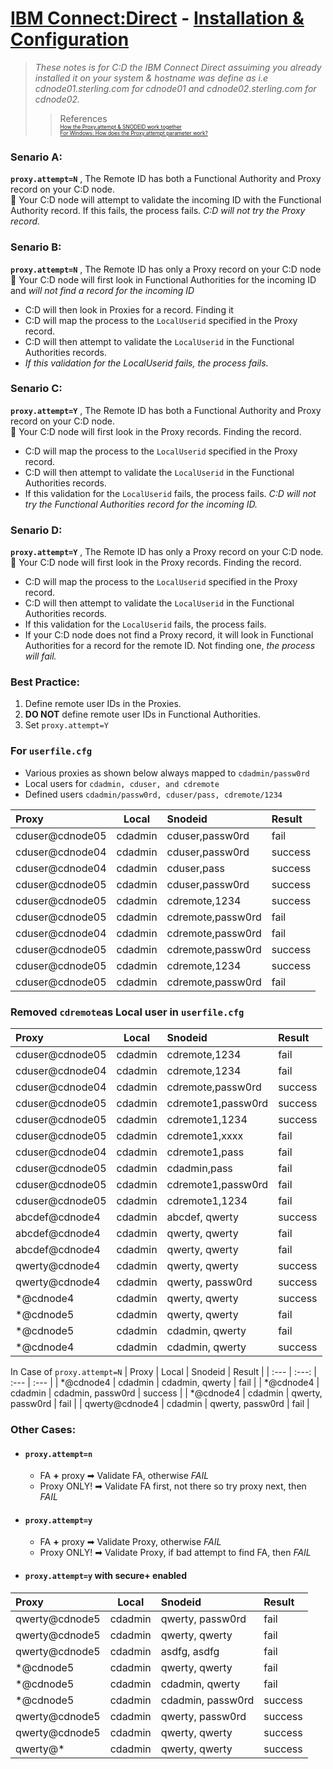 # [IBM Connect:Direct](https://www.ibm.com/docs/en/connect-direct/6.1.0?topic=connectdirect-v610-pdfs) - [Installation & Configuration](./CD.md)

   > _These notes is for C:D the IBM Connect Direct assuiming you already installed it on your system & hostname was define as i.e cdnode01.sterling.com for cdnode01 and cdnode02.sterling.com for cdnode02._
   >> References <br>
    <span style="font-size: 10px;">
    <sub> 
    [How the Proxy.attempt & SNODEID work together](https://www.ibm.com/support/pages/connectdirect-unix-how-proxyattempt-and-snodeid-parameters-work-together) </sub > <br>
    <sub> [For Windows: How does the Proxy.attempt parameter work?](https://www.ibm.com/support/pages/connectdirect-windows-how-does-proxyattempt-parameter-work-0)</sub>
    </span>
### Senario A: 
**`proxy.attempt=N`**
, The Remote ID has both a Functional Authority and Proxy record on your C:D node. <br/>
🔗 Your C:D node will attempt to validate the incoming ID with the Functional Authority record. If this fails, the process fails. _C:D will not try the Proxy record._

### Senario B: 
**`proxy.attempt=N`**
, The Remote ID has only a Proxy record on your C:D node <br/>
🔗 Your C:D node will first look in Functional Authorities for the incoming ID and _will not find a record for the incoming ID_
- C:D will then look in Proxies for a record. Finding it
- C:D will map the process to the `LocalUserid` specified in the Proxy record.
- C:D will then attempt to validate the `LocalUserid` in the Functional Authorities records. 
- _If this validation for the LocalUserid fails, the process fails._

### Senario C: 
**`proxy.attempt=Y`**
, The Remote ID has both a Functional Authority and Proxy record on your C:D node. <br/>
🔗 Your C:D node will first look in the Proxy records. Finding the record.
- C:D will map the process to the `LocalUserid` specified in the Proxy record.
- C:D will then attempt to validate the `LocalUserid` in the Functional Authorities records. 
- If this validation for the `LocalUserid` fails, the process fails. _C:D will not try the Functional Authorities record for the incoming ID._

### Senario D:
**`proxy.attempt=Y`**
, The Remote ID has only a Proxy record on your C:D node. <br/>
🔗 Your C:D node will first look in the Proxy records. Finding the record. 
- C:D will map the process to the `LocalUserid` specified in the Proxy record. 
- C:D will then attempt to validate the `LocalUserid` in the Functional Authorities records. 
- If this validation for the `LocalUserid` fails, the process fails.
- If your C:D node does not find a Proxy record, it will look in Functional Authorities for a record for the remote ID. Not finding one, _the process will fail._

### Best Practice:

1. Define remote user IDs in the Proxies.
2. **DO NOT** define remote user IDs in Functional Authorities.
3. Set `proxy.attempt=Y`

### For `userfile.cfg`
- Various proxies as shown below always mapped to `cdadmin/passw0rd`
- Local users for `cdadmin, cduser, and cdremote`
- Defined users `cdadmin/passw0rd, cduser/pass, cdremote/1234`

| Proxy | Local | Snodeid | Result |
| :--- | :---: | :--- | :--- |
| cduser@cdnode05 | cdadmin | cduser,passw0rd | fail |
| cduser@cdnode04 | cdadmin | cduser,passw0rd  | success |
| cduser@cdnode04 | cdadmin | cduser,pass | success |
| cduser@cdnode05 | cdadmin | cduser,passw0rd  | success |
| cduser@cdnode05 | cdadmin | cdremote,1234  | success |
| cduser@cdnode05 | cdadmin | cdremote,passw0rd  | fail |
| cduser@cdnode04 | cdadmin | cdremote,passw0rd  | fail |
| cduser@cdnode05 | cdadmin | cdremote,passw0rd  | success |
| cduser@cdnode05 | cdadmin | cdremote,1234 | success |
| cduser@cdnode05 | cdadmin | cdremote,passw0rd  | fail |

### Removed `cdremote`as Local user in `userfile.cfg`
| Proxy | Local | Snodeid | Result |
| :--- | :---: | :--- | :--- |
| cduser@cdnode05 | cdadmin | cdremote,1234 | fail |
| cduser@cdnode04 | cdadmin | cdremote,1234  | fail |
| cduser@cdnode04 | cdadmin | cdremote,passw0rd | success |
| cduser@cdnode05 | cdadmin | cdremote1,passw0rd  | success |
| cduser@cdnode05 | cdadmin | cdremote1,1234  | success |
| cduser@cdnode05 | cdadmin | cdremote1,xxxx  | fail |
| cduser@cdnode04 | cdadmin | cdremote1,pass  | fail |
| cduser@cdnode05 | cdadmin | cdadmin,pass  | fail |
| cduser@cdnode05 | cdadmin | cdremote1,passw0rd | fail |
| cduser@cdnode05 | cdadmin | cdremote1,1234  | fail |
| abcdef@cdnode4 | cdadmin | abcdef, qwerty | success |
| abcdef@cdnode4 | cdadmin | qwerty, qwerty  | fail |
| abcdef@cdnode4 | cdadmin | qwerty, qwerty  | fail |
| qwerty@cdnode4 | cdadmin | qwerty, qwerty | success |
| qwerty@cdnode4 | cdadmin | qwerty, passw0rd | success |
| *@cdnode4 | cdadmin | qwerty, qwerty  | success |
| *@cdnode5 | cdadmin | qwerty, qwerty  | fail |
| *@cdnode5 | cdadmin | cdadmin, qwerty  | fail |
| *@cdnode4 | cdadmin | cdadmin, qwerty  | success |

In Case of `proxy.attempt=N`
| Proxy | Local | Snodeid | Result |
| :--- | :---: | :--- | :--- |
| *@cdnode4  | cdadmin | cdadmin, qwerty | fail |
| *@cdnode4  | cdadmin | cdadmin, passw0rd | success |
| *@cdnode4  | cdadmin | qwerty, passw0rd | fail |
| qwerty@cdnode4  | cdadmin | qwerty, passw0rd | fail |

### Other Cases:
- #### `proxy.attempt=n`
    - FA  **+** proxy ➡ Validate FA, otherwise _FAIL_
    - Proxy ONLY! ➡ Validate FA first, not there so try proxy next, then _FAIL_
- #### `proxy.attempt=y`
    - FA  **+** proxy ➡ Validate Proxy, otherwise _FAIL_
    - Proxy ONLY! ➡ Validate Proxy, if bad attempt to find FA, then _FAIL_
- #### `proxy.attempt=y` with secure+ enabled
| Proxy | Local | Snodeid | Result |
| :--- | :---: | :--- | :--- |
| qwerty@cdnode5 | cdadmin | qwerty, passw0rd | fail |
| qwerty@cdnode5  | cdadmin | qwerty, qwerty | fail |
| qwerty@cdnode5 | cdadmin | asdfg, asdfg | fail |
| *@cdnode5  | cdadmin | qwerty, qwerty | fail |
| *@cdnode5  | cdadmin | cdadmin, qwerty | fail |
| *@cdnode5  | cdadmin | cdadmin, passw0rd | success |
| qwerty@cdnode5 | cdadmin | qwerty, passw0rd | success |
| qwerty@cdnode5 | cdadmin | qwerty, qwerty | success |
| qwerty@* | cdadmin | qwerty, qwerty| success |